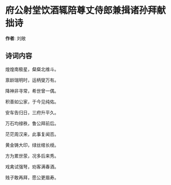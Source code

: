 # 府公射堂饮酒辄陪尊丈侍郎兼揖诸孙拜献拙诗

**作者**: 刘敞

## 诗词内容

煌煌南极星，粲粲北维斗。

禀龄瑞明时，运柄燮万有。

降神非寻常，希世曾一偶。

积善如公家，于今见纯佑。

安车告归日，三府升平久。

万石均禄秩，鲁公拜前后。

茫茫周汉来，此事复闻否。

黄金铸大印，绿丝绾长绶。

方为累世荥，况多后来秀。

戏禽试强弩，劝客满春酒。

贱子敢再拜，愿公更眉寿。

